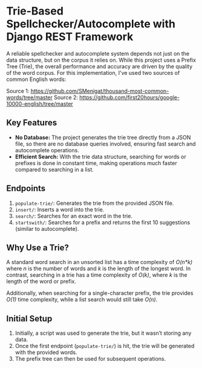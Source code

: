 # Trie-Based Spellchecker/Autocomplete with Django REST Framework
A reliable spellchecker and autocomplete system depends not just on the data structure, but on the corpus it relies on. While this project uses a Prefix Tree (Trie), the overall performance and accuracy are driven by the quality of the word corpus. For this implementation, I've used two sources of common English words:

Source 1: https://github.com/SMenigat/thousand-most-common-words/tree/master
Source 2: https://github.com/first20hours/google-10000-english/tree/master

## Key Features
* **No Database:** The project generates the trie tree directly from a JSON file, so there are no database queries involved, ensuring fast search and autocomplete operations.
* **Efficient Search:** With the trie data structure, searching for words or prefixes is done in constant time, making operations much faster compared to searching in a list.

## Endpoints
1. `populate-trie/`: Generates the trie from the provided JSON file.
2. `insert/`: Inserts a word into the trie.
3. `search/`: Searches for an exact word in the trie.
4. `startswith/`: Searches for a prefix and returns the first 10 suggestions (similar to autocomplete).

## Why Use a Trie?
A standard word search in an unsorted list has a time complexity of _O(n*k)_ where _n_ is the number of words and _k_ is the length of the longest word. In contrast, searching in a trie has a time complexity of _O(k)_, where _k_ is the length of the word or prefix.

Additionally, when searching for a single-character prefix, the trie provides
_O(1)_ time complexity, while a list search would still take _O(n)_.

## Initial Setup
1. Initially, a script was used to generate the trie, but it wasn’t storing any data.
2. Once the first endpoint (`populate-trie/`) is hit, the trie will be generated with the provided words.
3. The prefix tree can then be used for subsequent operations.